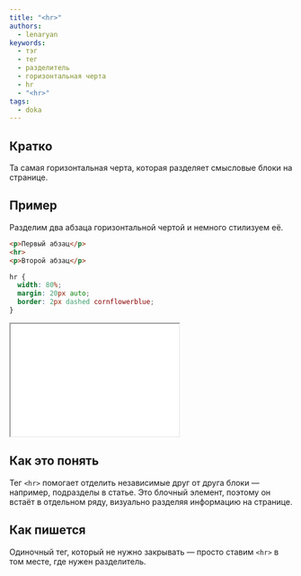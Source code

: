 ```yaml
---
title: "<hr>"
authors:
  - lenaryan
keywords:
  - тэг
  - тег
  - разделитель
  - горизонтальная черта
  - hr
  - "<hr>"
tags:
  - doka
---
```


## Кратко

Та самая горизонтальная черта, которая разделяет смысловые блоки на странице.

## Пример

Разделим два абзаца горизонтальной чертой и немного стилизуем её.

```html
<p>Первый абзац</p>
<hr>
<p>Второй абзац</p>
```

```css
hr {
  width: 80%;
  margin: 20px auto;
  border: 2px dashed cornflowerblue;
}
```

<iframe title="Горизонтальная линия" src="demos/hr/" height="200"></iframe>

## Как это понять

Тег `<hr>` помогает отделить независимые друг от друга блоки — например, подразделы в статье. Это блочный элемент, поэтому он встаёт в отдельном ряду, визуально разделяя информацию на странице.

## Как пишется

Одиночный тег, который не нужно закрывать — просто ставим `<hr>` в том месте, где нужен разделитель.
